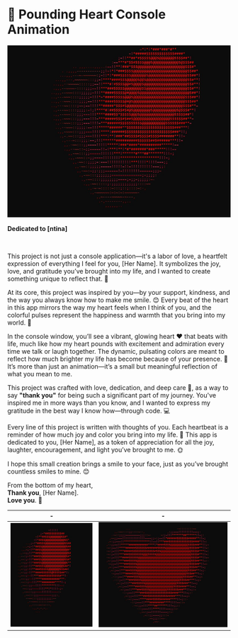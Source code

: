 # 💖 Pounding Heart Console Animation


<div align = "center">
  
<img src = "img/img1.jpg">

</div>

**Dedicated to [ntina]**

<br>

This project is not just a console application—it's a labor of love, a heartfelt expression of everything I feel for you, [Her Name]. It symbolizes the joy, love, and gratitude you’ve brought into my life, and I wanted to create something unique to reflect that. 🌟

At its core, this project was inspired by you—by your support, kindness, and the way you always know how to make me smile. 😊 Every beat of the heart in this app mirrors the way my heart feels when I think of you, and the colorful pulses represent the happiness and warmth that you bring into my world. 🌈

In the console window, you’ll see a vibrant, glowing heart ❤️ that beats with life, much like how my heart pounds with excitement and admiration every time we talk or laugh together. The dynamic, pulsating colors are meant to reflect how much brighter my life has become because of your presence. 💫 It’s more than just an animation—it’s a small but meaningful reflection of what you mean to me.

This project was crafted with love, dedication, and deep care 💖, as a way to say **"thank you"** for being such a significant part of my journey. You've inspired me in more ways than you know, and I wanted to express my gratitude in the best way I know how—through code. 💻

Every line of this project is written with thoughts of you. Each heartbeat is a reminder of how much joy and color you bring into my life. 🌹 This app is dedicated to you, [Her Name], as a token of appreciation for all the joy, laughter, encouragement, and light you’ve brought to me. 🌞

I hope this small creation brings a smile to your face, just as you’ve brought countless smiles to mine. 😊

From the bottom of my heart,  
**Thank you**, [Her Name].  
**Love you**. 💖


|       -        |       -        |
| -------------- | -------------- |
| ![Alt Text 1](img/img3.jpg) | ![Alt Text 2](img/img2.jpg) |
